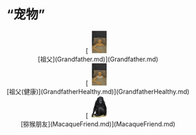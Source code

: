 # “宠物”  
<div style="display:inline-block"><div class="gamedatalist" style="text-align:center;min-width:150px;min-height:0px;"><div style="text-align:center;">[<div style="width:50px;display:inline-block;text-align:center"><img decoding="async" src="../wiki/Sprite/GranfatherSick.png" href="a.md" style="max-width:50px;max-height:50px;"></div><br>[祖父](Grandfather.md)](Grandfather.md)</div></div><div class="gamedatalist" style="text-align:center;min-width:150px;min-height:0px;"><div style="text-align:center;">[<div style="width:50px;display:inline-block;text-align:center"><img decoding="async" src="../wiki/Sprite/GranfatherHealthy.png" href="a.md" style="max-width:50px;max-height:50px;"></div><br>[祖父(健康)](GrandfatherHealthy.md)](GrandfatherHealthy.md)</div></div><div class="gamedatalist" style="text-align:center;min-width:150px;min-height:0px;"><div style="text-align:center;">[<div style="width:50px;display:inline-block;text-align:center"><img decoding="async" src="../wiki/Sprite/MacaqueFriend.png" href="a.md" style="max-width:50px;max-height:50px;"></div><br>[猕猴朋友](MacaqueFriend.md)](MacaqueFriend.md)</div></div></div>  
  


<script>document.title="“宠物” - 卡牌生存百科 Card Survival Wiki";</script>